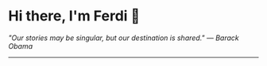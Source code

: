 <h1>Hi there, I'm Ferdi 👋</h1>

<p><em>
  "Our stories may be singular, but our destination is shared." — Barack Obama
</em></p>

---
